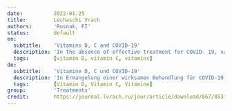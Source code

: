 ```yaml
---
date:          2022-01-25
title:         Lechaschi Vrach
authors:       'Rusnak, FI'
status:        default
en:
  subtitle:    'Vitamins D, C and COVID-19'
  description: 'In the absence of effective treatment for COVID- 19, various drugs were empirically used. Contradictory literature data, from adherents to complete denial of the use of vitamins D and C in COVID-19,  prompted us to analyze the literature data and express our opinion on this issue. In our country and abroad, many medical centers include vitamins D and C in the therapy of a new coronavirus infection. Almost all organs and systems of our body have receptors for vitamin D. This fact indicates the active participation of vitamin D in protecting against infection, allergies, and prolonging human life. People with vitamin D deficiency are more likely to have respiratory infections, anemia, muscle hypotension, and bone fragility. The use of vitamin D in coronavirus infection is effective with daily intake of physiological doses of vitamin D. Compensation for vitamin D deficiency is important for the activation of interferon-dependent antiviral immunity, and for the prevention of «cytokine storm», normalization of the coagulation system, and for the reduction of chronic inf lammation in the presence of concomitant chronic pathologies in the patient. Even the transition from a severe deficiency of vitamin D (25(OH)D < 20 ng/ml) to a moderate deficiency of 25(OH)D (a metabolite of vitamin D, which is used to judge its supply of the body) in the range of 20-30 ng/ml, in Reduces the risk of admission of a patient with pneumonia to the intensive care unit by 3 times and the risk of transfer to mechanical ventilation by 11 times. The use of vitamin C in coronavirus infection is effective by compensating for its existing deficiency and by interacting with other vitamins. An effective way to maintain the level of vitamins D and C in the population is to fortify these vitamins and other nutrients in foods of mass consumption, as well as to take vitamins in other forms. Multivitamins produced in Western countries are mainly designed for people living in these territories, taking into account the common method of fortifying food. For our country, the norms of consumption of vitamins have been substantiated, confirmed by massive studies of the population of different regions. '
  tags:        [vitamin D, vitamin C, vitamins]
de:
  subtitle:    'Vitamine D, C und COVID-19'
  description: 'In Ermangelung einer wirksamen Behandlung für COVID-19 wurden verschiedene Medikamente empirisch eingesetzt. Widersprüchliche Angaben in der Literatur, von Befürwortern bis hin zur völligen Ablehnung der Verwendung der Vitamine D und C bei COVID-19, veranlassten uns, die Literaturdaten zu analysieren und unsere Meinung zu diesem Thema zu äußern. In unserem Land und im Ausland beziehen viele medizinische Zentren die Vitamine D und C in die Therapie einer neuen Coronavirus-Infektion ein. Fast alle Organe und Systeme unseres Körpers haben Rezeptoren für Vitamin D. Diese Tatsache weist auf die aktive Beteiligung von Vitamin D am Schutz vor Infektionen und Allergien sowie an der Verlängerung des menschlichen Lebens hin. Menschen mit Vitamin-D-Mangel haben ein höheres Risiko für Infektionen der Atemwege, Anämie, Muskelhypotonie und Knochenbrüchigkeit. Der Ausgleich des Vitamin-D-Mangels ist wichtig für die Aktivierung der interferonabhängigen antiviralen Immunität und für die Verhinderung eines "Zytokinsturms", die Normalisierung des Gerinnungssystems und die Verringerung der chronischen Entzündung bei gleichzeitigen chronischen Erkrankungen des Patienten. Selbst der Übergang von einem schweren Vitamin-D-Mangel (25(OH)D < 20 ng/ml) zu einem mäßigen Mangel an 25(OH)D (ein Metabolit von Vitamin D, der zur Beurteilung seiner Versorgung des Körpers herangezogen wird) im Bereich von 20-30 ng/ml verringert das Risiko der Einweisung eines Patienten mit Lungenentzündung auf die Intensivstation um das Dreifache und das Risiko der Verlegung auf eine mechanische Beatmung um das Elffache. Der Einsatz von Vitamin C bei einer Coronavirus-Infektion ist wirksam, da es den bestehenden Mangel ausgleicht und mit anderen Vitaminen interagiert. Eine wirksame Methode zur Aufrechterhaltung des Vitamin-D- und Vitamin-C-Spiegels in der Bevölkerung besteht in der Anreicherung dieser Vitamine und anderer Nährstoffe in Lebensmitteln des Massenkonsums sowie in der Einnahme von Vitaminen in anderen Formen. Die in den westlichen Ländern hergestellten Multivitaminpräparate sind in erster Linie für die dort lebenden Menschen bestimmt, wobei die dort übliche Methode der Anreicherung von Lebensmitteln berücksichtigt wird. Für unser Land wurden die Normen für den Vitaminkonsum durch umfangreiche Untersuchungen der Bevölkerung in verschiedenen Regionen bestätigt.' 
  tags:        [Vitamin D, Vitamin C, Vitamine]
group:         'Treatments'
credit:        https://journal.lvrach.ru/jour/article/download/867/853
---
```

